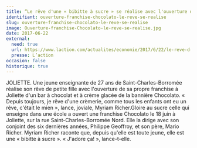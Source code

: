 ```yaml
---
title: “Le rêve d'une « bibitte à sucre » se réalise avec l'ouverture de sa franchise Chocolato”
identifiant: ouverture-franchise-chocolato-le-reve-se-realise
slug: ouverture-franchise-chocolato-le-reve-se-realise
image: Ouverture-franchise-Chocolato-le-reve-se-realise.jpg
date: 2017-06-22
external:
  need: true
  url: https://www.laction.com/actualites/economie/2017/6/22/le-reve-d-une---bibitte-a-sucre---se-realise-avec-l-ouverture-de.html
  presse: L’action
occasion: false
historique: true
---
```

JOLIETTE. Une jeune enseignante de 27 ans de Saint-Charles-Borromée réalise son rêve de petite fille avec l'ouverture de sa propre franchise à Joliette d'un bar à chocolat et à crème glacée de la bannière Chocolato. « Depuis toujours, je rêve d'une crèmerie, comme tous les enfants ont eu un rêve, c'était le mien », lance, joviale, Myriam Richer.Gloire au sucre celle qui enseigne dans une école a ouvert une franchise Chocolato le 18 juin à Joliette, sur la rue Saint-Charles-Borromée Nord. Elle la dirige avec son conjoint des six dernières années, Philippe Geoffroy, et son père, Mario Richer. Myriam Richer raconte que, depuis qu'elle est toute jeune, elle est une « bibitte à sucre ». « J'adore ça! », lance-t-elle.


